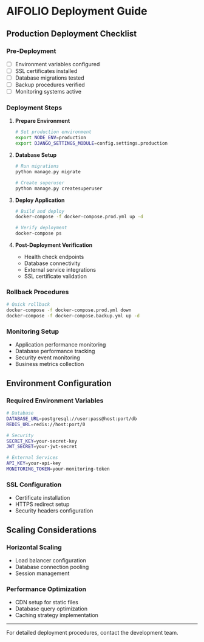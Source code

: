 # AIFOLIO Deployment Guide

## Production Deployment Checklist

### Pre-Deployment
- [ ] Environment variables configured
- [ ] SSL certificates installed
- [ ] Database migrations tested
- [ ] Backup procedures verified
- [ ] Monitoring systems active

### Deployment Steps
1. **Prepare Environment**
   ```bash
   # Set production environment
   export NODE_ENV=production
   export DJANGO_SETTINGS_MODULE=config.settings.production
   ```

2. **Database Setup**
   ```bash
   # Run migrations
   python manage.py migrate
   
   # Create superuser
   python manage.py createsuperuser
   ```

3. **Deploy Application**
   ```bash
   # Build and deploy
   docker-compose -f docker-compose.prod.yml up -d
   
   # Verify deployment
   docker-compose ps
   ```

4. **Post-Deployment Verification**
   - Health check endpoints
   - Database connectivity
   - External service integrations
   - SSL certificate validation

### Rollback Procedures
```bash
# Quick rollback
docker-compose -f docker-compose.prod.yml down
docker-compose -f docker-compose.backup.yml up -d
```

### Monitoring Setup
- Application performance monitoring
- Database performance tracking
- Security event monitoring
- Business metrics collection

## Environment Configuration

### Required Environment Variables
```bash
# Database
DATABASE_URL=postgresql://user:pass@host:port/db
REDIS_URL=redis://host:port/0

# Security
SECRET_KEY=your-secret-key
JWT_SECRET=your-jwt-secret

# External Services
API_KEY=your-api-key
MONITORING_TOKEN=your-monitoring-token
```

### SSL Configuration
- Certificate installation
- HTTPS redirect setup
- Security headers configuration

## Scaling Considerations

### Horizontal Scaling
- Load balancer configuration
- Database connection pooling
- Session management

### Performance Optimization
- CDN setup for static files
- Database query optimization
- Caching strategy implementation

---

For detailed deployment procedures, contact the development team.
